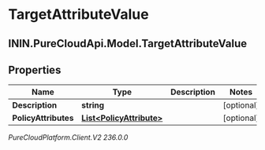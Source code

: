 # TargetAttributeValue

## ININ.PureCloudApi.Model.TargetAttributeValue

## Properties

|Name | Type | Description | Notes|
|------------ | ------------- | ------------- | -------------|
| **Description** | **string** |  | [optional] |
| **PolicyAttributes** | [**List&lt;PolicyAttribute&gt;**](PolicyAttribute) |  | [optional] |



_PureCloudPlatform.Client.V2 236.0.0_
